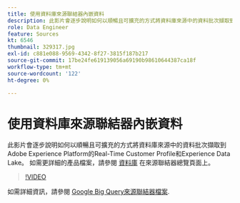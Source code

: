 ```yaml
---
title: 使用資料庫來源聯結器內嵌資料
description: 此影片會逐步說明如何以順暢且可擴充的方式將資料庫來源中的資料批次擷取到Adobe Experience Platform的Real-Time Customer Profile和Experience Data Lake。
role: Data Engineer
feature: Sources
kt: 6546
thumbnail: 329317.jpg
exl-id: c881e088-9569-4342-8f27-3815f187b217
source-git-commit: 17be24fe619139056a69190b98610644387ca18f
workflow-type: tm+mt
source-wordcount: '122'
ht-degree: 0%

---
```


# 使用資料庫來源聯結器內嵌資料

此影片會逐步說明如何以順暢且可擴充的方式將資料庫來源中的資料批次擷取到Adobe Experience Platform的Real-Time Customer Profile和Experience Data Lake。 如需更詳細的產品檔案，請參閱 [資料庫](https://experienceleague.adobe.com/docs/experience-platform/sources/home.html?lang=en#database) 在來源聯結器總覽頁面上。

>[!VIDEO](https://video.tv.adobe.com/v/329317?quality=12&learn=on)

如需詳細資訊，請參閱 [Google Big Query來源聯結器檔案](https://experienceleague.adobe.com/docs/experience-platform/sources/ui-tutorials/create/databases/bigquery.html).

